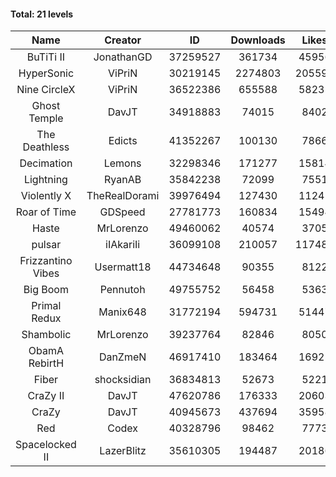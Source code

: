 #### Total: 21 levels

| Name | Creator | ID | Downloads | Likes |
|:---:|:---:|:---:|:---:|:---:|
| BuTiTi II | JonathanGD | 37259527 | 361734 | 45956
| HyperSonic | ViPriN | 30219145 | 2274803 | 205599
| Nine CircleX | ViPriN | 36522386 | 655588 | 58235
| Ghost Temple | DavJT | 34918883 | 74015 | 8402
| The Deathless | Edicts | 41352267 | 100130 | 7866
| Decimation | Lemons | 32298346 | 171277 | 15814
| Lightning | RyanAB | 35842238 | 72099 | 7551
| Violently X | TheRealDorami | 39976494 | 127430 | 11245
| Roar of Time | GDSpeed | 27781773 | 160834 | 15494
| Haste | MrLorenzo | 49460062 | 40574 | 3705
| pulsar | iIAkariIi | 36099108 | 210057 | 117488
| Frizzantino Vibes | Usermatt18 | 44734648 | 90355 | 8122
| Big Boom | Pennutoh | 49755752 | 56458 | 5363
| Primal Redux | Manix648 | 31772194 | 594731 | 51447
| Shambolic | MrLorenzo | 39237764 | 82846 | 8050
| ObamA RebirtH | DanZmeN | 46917410 | 183464 | 16925
| Fiber | shocksidian | 36834813 | 52673 | 5221
| CraZy II | DavJT | 47620786 | 176333 | 20603
| CraZy | DavJT | 40945673 | 437694 | 35958
| Red | Codex | 40328796 | 98462 | 7773
| Spacelocked II | LazerBlitz | 35610305 | 194487 | 20186
